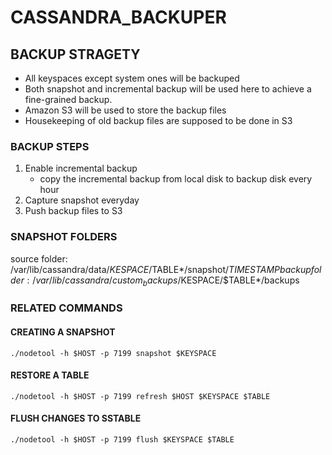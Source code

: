 # CASSANDRA_BACKUPER

## BACKUP STRAGETY
- All keyspaces except system ones will be backuped
- Both snapshot and incremental backup will be used here to achieve a fine-grained backup.
- Amazon S3 will be used to store the backup files
- Housekeeping of old backup files are supposed to be done in S3

### BACKUP STEPS
1. Enable incremental backup
    - copy the incremental backup from local disk to backup disk every hour
2. Capture snapshot everyday
3. Push backup files to S3

### SNAPSHOT FOLDERS
source folder: /var/lib/cassandra/data/$KESPACE/$TABLE*/snapshot/$TIMESTAMP
backup folder: /var/lib/cassandra/custom_backups/$KESPACE/$TABLE*/backups

### RELATED COMMANDS
#### CREATING A SNAPSHOT
```
./nodetool -h $HOST -p 7199 snapshot $KEYSPACE
```

#### RESTORE A TABLE
```
./nodetool -h $HOST -p 7199 refresh $HOST $KEYSPACE $TABLE
```

#### FLUSH CHANGES TO SSTABLE
```
./nodetool -h $HOST -p 7199 flush $KEYSPACE $TABLE
```
